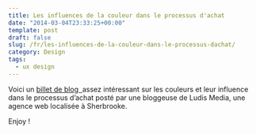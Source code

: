 ```yaml
---
title: Les influences de la couleur dans le processus d'achat
date: "2014-03-04T23:33:25+00:00"
template: post
draft: false
slug: /fr/les-influences-de-la-couleur-dans-le-processus-dachat/
category: Design
tags:
  - ux design
---
```


Voici un <a href="http://ludismedia.com/couleurs-influence-intention-achat">billet de blog  </a>assez intéressant sur les couleurs et leur influence dans le processus d&rsquo;achat posté par une bloggeuse de Ludis Media, une agence web localisée à Sherbrooke.

Enjoy ! 